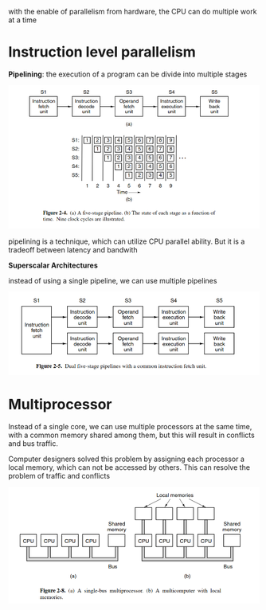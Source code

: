 with the enable of parallelism from hardware, the CPU can do multiple work at a time 

# Instruction level parallelism

**Pipelining**:
the execution of a program can be divide into multiple stages

![](2023-05-25-17-46-48.png)

pipelining is a technique, which can utilize CPU parallel ability. But it is a tradeoff between latency and bandwith

**Superscalar Architectures**

instead of using a single pipeline, we can use multiple pipelines

![](2023-05-25-17-53-32.png)

# Multiprocessor

Instead of a single core, we can use multiple processors at the same time, with a common memory shared among them, but this will result in conflicts and bus traffic. 

Computer designers solved this problem by assigning each processor a local memory, which can not be accessed by others. This can resolve the problem of traffic and conflicts

![](2023-05-29-18-00-45.png)
    
